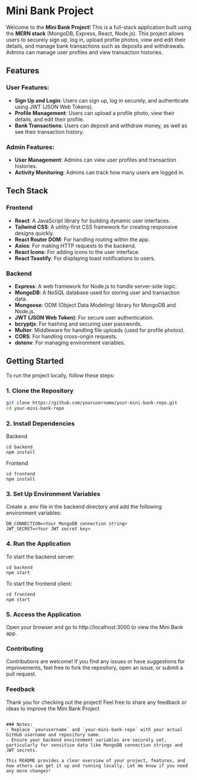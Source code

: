 # Mini Bank Project

Welcome to the **Mini Bank Project**! This is a full-stack application built using the **MERN stack** (MongoDB, Express, React, Node.js). This project allows users to securely sign up, log in, upload profile photos, view and edit their details, and manage bank transactions such as deposits and withdrawals. Admins can manage user profiles and view transaction histories.

## Features

### User Features:
- **Sign Up and Login**: Users can sign up, log in securely, and authenticate using JWT (JSON Web Tokens).
- **Profile Management**: Users can upload a profile photo, view their details, and edit their profile.
- **Bank Transactions**: Users can deposit and withdraw money, as well as see their transaction history.

### Admin Features:
- **User Management**: Admins can view user profiles and transaction histories.
- **Activity Monitoring**: Admins can track how many users are logged in.

## Tech Stack

### Frontend
- **React**: A JavaScript library for building dynamic user interfaces.
- **Tailwind CSS**: A utility-first CSS framework for creating responsive designs quickly.
- **React Router DOM**: For handling routing within the app.
- **Axios**: For making HTTP requests to the backend.
- **React Icons**: For adding icons to the user interface.
- **React Toastify**: For displaying toast notifications to users.

### Backend
- **Express**: A web framework for Node.js to handle server-side logic.
- **MongoDB**: A NoSQL database used for storing user and transaction data.
- **Mongoose**: ODM (Object Data Modeling) library for MongoDB and Node.js.
- **JWT (JSON Web Token)**: For secure user authentication.
- **bcryptjs**: For hashing and securing user passwords.
- **Multer**: Middleware for handling file uploads (used for profile photos).
- **CORS**: For handling cross-origin requests.
- **dotenv**: For managing environment variables.

## Getting Started

To run the project locally, follow these steps:

### 1. Clone the Repository

```bash
git clone https://github.com/yourusername/your-mini-bank-repo.git
cd your-mini-bank-repo
```
### 2. Install Dependencies
Backend
```
cd backend
npm install
```
Frontend
```
cd frontend
npm install
```
### 3. Set Up Environment Variables
Create a .env file in the backend directory and add the following environment variables:
```
DB_CONNECTION=<Your MongoDB connection string>
JWT_SECRET=<Your JWT secret key>
```
### 4. Run the Application
To start the backend server:
```
cd backend
npm start
```
To start the frontend client:
```
cd frontend
npm start
```
### 5. Access the Application
Open your browser and go to http://localhost:3000 to view the Mini Bank app.
### Contributing
Contributions are welcome! If you find any issues or have suggestions for improvements, feel free to fork the repository, open an issue, or submit a pull request.
### Feedback
Thank you for checking out the project! Feel free to share any feedback or ideas to improve the Mini Bank Project
```

### Notes:
- Replace `yourusername` and `your-mini-bank-repo` with your actual GitHub username and repository name.
- Ensure your backend environment variables are securely set, particularly for sensitive data like MongoDB connection strings and JWT secrets.

This README provides a clear overview of your project, features, and how others can get it up and running locally. Let me know if you need any more changes!

